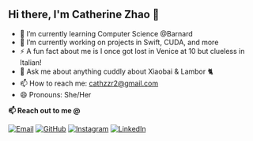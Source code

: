 ## Hi there, I'm Catherine Zhao 👋

- 🌱 I’m currently learning Computer Science @Barnard
- 🔭 I’m currently working on projects in Swift, CUDA, and more
- ⚡ A fun fact about me is I once got lost in Venice at 10 but clueless in Italian!
- 💬 Ask me about anything cuddly about Xiaobai & Lambor 🐈
- 📫 How to reach me: cathzzr2@gmail.com
- 😄 Pronouns: She/Her

**📫 Reach out to me @**

[![Email](https://img.shields.io/badge/Email-D14836?style=for-the-badge&logo=gmail&logoColor=white)](mailto:cathzzr2@gmail.com)
[![GitHub](https://github.com/user-attachments/assets/3b89fa5b-acdf-4f03-8667-2cd8968f4685)](https://github.com/cathzzr2)
[![Instagram](https://img.shields.io/badge/Instagram-E4405F?style=for-the-badge&logo=instagram&logoColor=white)](https://www.instagram.com/cathzzr2)
[![LinkedIn](https://img.shields.io/badge/LinkedIn-0077B5?style=for-the-badge&logo=linkedin&logoColor=white)](https://linkedin.com/in/cathzzr2)

